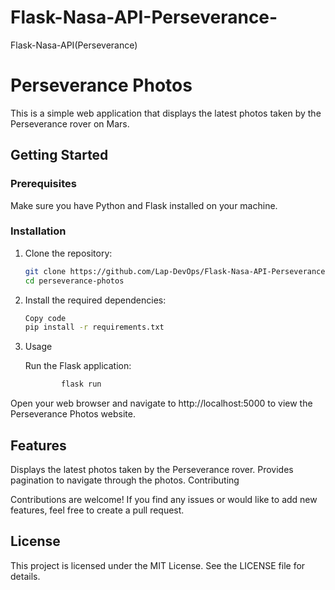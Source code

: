 # Flask-Nasa-API-Perseverance-
Flask-Nasa-API(Perseverance)

# Perseverance Photos

This is a simple web application that displays the latest photos taken by the Perseverance rover on Mars.

## Getting Started

### Prerequisites

Make sure you have Python and Flask installed on your machine.

### Installation

1. Clone the repository:

   ```bash
   git clone https://github.com/Lap-DevOps/Flask-Nasa-API-Perseverance.git
   cd perseverance-photos

2. Install the required dependencies:
    ```bash
    Copy code
    pip install -r requirements.txt 

3. Usage

   Run the Flask application:

    ```bash
            flask run

Open your web browser and navigate to http://localhost:5000 to view the Perseverance Photos website.

## Features

Displays the latest photos taken by the Perseverance rover.
Provides pagination to navigate through the photos.
Contributing

Contributions are welcome! If you find any issues or would like to add new features, feel free to create a pull request.

## License

This project is licensed under the MIT License. See the LICENSE file for details.
